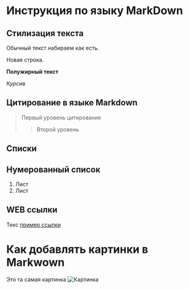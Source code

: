 # Инструкция по языку MarkDown

## Стилизация текста

Обычный текст набираем как есть.

Новая строка.

**Полужирный текст**

*Курсив*

## Цитирование в языке Markdown

> Первый уровень цитирования
>> Второй уровень

## Списки 
## Нумерованный список
1. Лист 
2. Лист 

## WEB ссылки 

Текс [пример ссылки](http.example.com "Высплывающая подсказка")

# Как добавлять картинки в Markwown 
Это та самая картинка 
![Картинка](Armas.jpg)